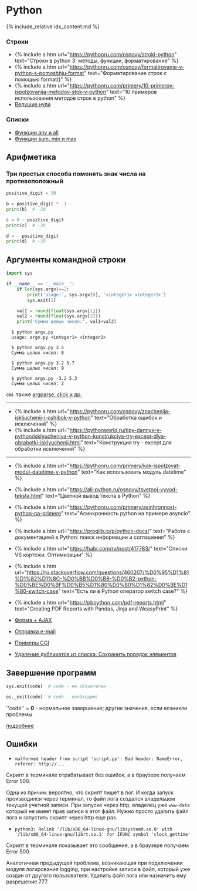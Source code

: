 # Python

{% include_relative idx_content.md %}

### Строки

- {% include a.htm url="https://pythonru.com/osnovy/stroki-python" text="Строки в python 3: методы, функции, форматирование" %}
- {% include a.htm url="https://pythonru.com/osnovy/formatirovanie-v-python-s-pomoshhju-format" text="Форматирование строк с помощью format()" %}
- {% include a.htm url="https://pythonru.com/primery/10-primerov-ispolzovanija-metodov-stok-v-python" text="10 примеров использования методов строк в python" %}
- [Ведущие нули](strings/leading_zeros/)

### Списки

- [Функции any и all](list/any_all/)
- [Функции sum, min и max](list/sum_min_max/)

## Арифметика

### Три простых способа поменять знак числа на противоположный

```python
positive_digit = 30

b = positive_digit * -1
print(b)  # -30

c = 0 - positive_digit
print(c)  # -30

d = - positive_digit
print(d)  # -30
```

## Аргументы командной строки

```python
import sys

if __name__ == '__main__':
	if len(sys.argv)<=2:
		print('usage:', sys.argv[0], '<integer1> <integer2>')
		sys.exit(1)

	val1 = round(float(sys.argv[1]))
	val2 = round(float(sys.argv[2]))
	print('Сумма целых чисел:', val1+val2)
```

```
  $ python argv.py
  usage: argv.py <integer1> <integer2>

  $ python argv.py 3 5
  Сумма целых чисел: 8

  $ python argv.py 3.2 5.7
  Сумма целых чисел: 9

  $ python argv.py -3.2 5.3
  Сумма целых чисел: 2
```

см. также [argparse, click и др.](library)

---


- {% include a.htm url="https://pythonru.com/osnovy/znachenija-iskljuchenij-i-oshibok-v-python" text="Обработка ошибок и исключений" %}
- {% include a.htm url="https://pythonworld.ru/tipy-dannyx-v-python/isklyucheniya-v-python-konstrukciya-try-except-dlya-obrabotki-isklyuchenij.html" text="Конструкция try - except для обработки исключений" %}

---

- {% include a.htm url="https://pythonru.com/primery/kak-ispolzovat-modul-datetime-v-python" text="Как использовать модуль datetime" %}
- {% include a.htm url="https://all-python.ru/osnovy/tsvetnoj-vyvod-teksta.html" text="Цветной вывод текста в Python" %}
- {% include a.htm url="https://pythonru.com/primery/asinhronnost-python-na-primere" text="Асинхронность python на примере asyncio" %}
- {% include a.htm url="https://proglib.io/p/python-docs/" text="Работа с документацией в Python: поиск информации и соглашения" %}
- {% include a.htm url="https://habr.com/ru/post/417783/" text="Списки VS кортежи. Оптимизации" %}
- {% include a.htm url="https://ru.stackoverflow.com/questions/460207/%D0%95%D1%81%D1%82%D1%8C-%D0%BB%D0%B8-%D0%B2-python-%D0%BE%D0%BF%D0%B5%D1%80%D0%B0%D1%82%D0%BE%D1%80-switch-case" text="Есть ли в Python оператор switch case?" %}
- {%  include a.htm url="https://pbpython.com/pdf-reports.html" text="Creating PDF Reports with Pandas, Jinja and WeasyPrint" %}

- [Форма + AJAX](form_ajax)

- [Отправка e-mail](email)
- [Примеры CGI](cgi-examples)
- [Удаление дубликатов из списка. Сохранить порядок элементов](remove_dubl)

## Завершение программ

```python
sys.exit(code)  # code - не обязателен
```

```python
os._exit(code)  # code - необходим!
```
''code'' = **0** - нормальное завершение; другие значения, если возникли проблемы

[подробнее](exit)


## Ошибки

* `malformed header from script 'script.py': Bad header: NameError, referer: http://...`

Скрипт в терминале отрабатывает без ошибок, а в браузере получаем Error 500.

Одна из причин: вероятно, что скрипт пишет в лог. И когда запуск производился через терминал, то файл лога создался владельцем текущей учетной записи. При запуске через http, владелец уже `www-data` который не имеет прав записи в этот файл. Нужно просто удалить файл лога и запустить скрипт через http еще раз.

* `python3: Relink '/lib/x86_64-linux-gnu/libsystemd.so.0' with '/lib/x86_64-linux-gnu/librt.so.1' for IFUNC symbol 'clock_gettime'`

Скрипт в терминале показывает это сообщение, а в браузере получаем Error 500.

Аналогичная предыдущей проблема, возникающая при подключении модуля логирования logging, при настройке записи в файл, который уже создан от другого пользователя. Удалить файл лога или назначить ему разрешение 777.
